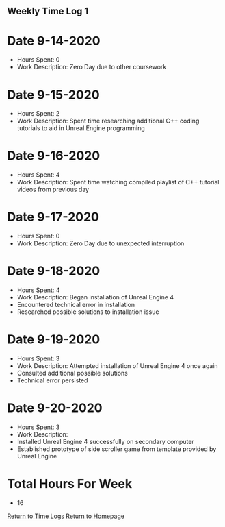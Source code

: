 ## Weekly Time Log 1


# Date 9-14-2020
- Hours Spent: 0
- Work Description: Zero Day due to other coursework

# Date 9-15-2020
- Hours Spent: 2
- Work Description: Spent time researching additional C++ coding tutorials to aid in Unreal Engine programming

# Date 9-16-2020
- Hours Spent: 4
- Work Description: Spent time watching compiled playlist of C++ tutorial videos from previous day

# Date 9-17-2020
- Hours Spent: 0
- Work Description: Zero Day due to unexpected interruption

# Date 9-18-2020
- Hours Spent: 4
- Work Description: Began installation of Unreal Engine 4
- Encountered technical error in installation
- Researched possible solutions to installation issue

# Date 9-19-2020
- Hours Spent: 3
- Work Description: Attempted installation of Unreal Engine 4 once again
- Consulted additional possible solutions
- Technical error persisted

# Date 9-20-2020
- Hours Spent: 3
- Work Description:
- Installed Unreal Engine 4 successfully on secondary computer
- Established prototype of side scroller game from template provided by Unreal Engine

# Total Hours For Week
- 16


[Return to Time Logs](https://tkfromthe90s.github.io/TKfromthe90s.github.io-weekly-time-logs/)
[Return to Homepage](https://tkfromthe90s.github.io/)

```
